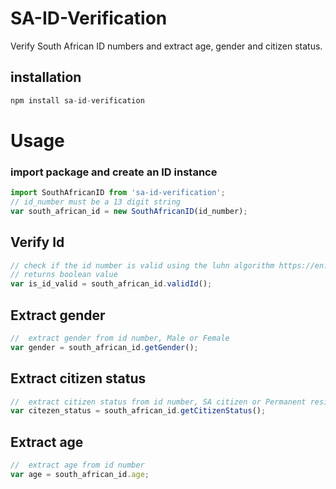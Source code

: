 # SA-ID-Verification

Verify South African ID numbers and extract age, gender and citizen status.

## installation
```javascript
npm install sa-id-verification
```

# Usage

### import package and create an ID instance
```javascript
import SouthAfricanID from 'sa-id-verification';
// id_number must be a 13 digit string
var south_african_id = new SouthAfricanID(id_number);
```


## Verify Id
```javascript
// check if the id number is valid using the luhn algorithm https://en.wikipedia.org/wiki/Luhn_algorithm
// returns boolean value 
var is_id_valid = south_african_id.validId();
```

## Extract gender
```javascript
//  extract gender from id number, Male or Female
var gender = south_african_id.getGender();
```

## Extract citizen status
```javascript
//  extract citizen status from id number, SA citizen or Permanent resident
var citezen_status = south_african_id.getCitizenStatus();
```

## Extract age
```javascript
//  extract age from id number
var age = south_african_id.age;
```
